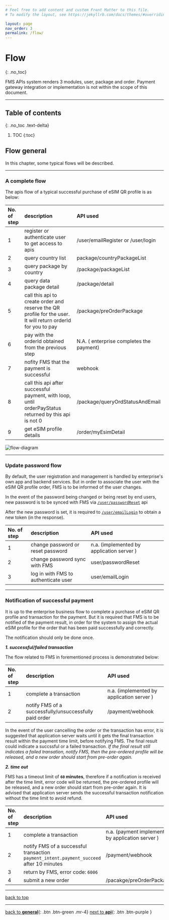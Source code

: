 ```yaml
---
# Feel free to add content and custom Front Matter to this file.
# To modify the layout, see https://jekyllrb.com/docs/themes/#overriding-theme-defaults

layout: page
nav_order: 3
permalink: /flow/
---
```


# Flow

{: .no_toc}

FMS APIs system renders 3 modules, user, package and order. Payment gateway integration or implementation is not within the scope of this document.

---

## Table of contents

{: .no_toc .text-delta}

1. TOC
{:toc}

## Flow general

In this chapter, some typical flows will be described. 

---

### A complete flow

The apis flow of a typical successful purchase of eSIM QR profile is as below:

| No. of step | description | API used|
|:------------|:------------|:----------------------|
| 1           | register or authenticate user to get access to apis        | /user/emailRegister or /user/login  |
| 2           | query  country list         | package/countryPackageList         |
| 3           | query package by country         | /package/packageList         |
| 4           | query data package detail        |   /package/detail   |
| 5           | call this api to create order and reserve the QR profile for the user. It will return orderId for you to pay       |   /package/preOrderPackage    |
| 6           | pay with the orderId obtained from the previous step  | N.A. ( enterprise completes the payment)  |
| 7           | nofity FMS that the payment is successful  | webhook |
| 8           | call this api after successful payment, with loop, until orderPayStatus returned by this api is not 0  |  /package/queryOrdStatusAndEmail  |
| 9           | get eSIM profile details | /order/myEsimDetail |


![flow-diagram](/payflow.png)

---

### Update password flow

By default, the user registration and management is handled by enterprise's own app and backend services. But in order to associate the user with the eSIM QR profile order, FMS is to be informed of the user changes. 

In the event of the password being changed or being reset by end users, new password is to be synced with FMS via [`/user/passwordReset`](http://47.56.82.232:49090/swagger-ui.html#/user-controller/passwordResetUsingPOST) api 

After the new password is set, it is required to [`/user/emailLogin`](http://47.56.82.232:49090/swagger-ui.html#/user-controller/emailLoginUsingPOST) to obtain a new token (in the response).

| No. of step | description | API used|
|:------------|:------------|:----------------------|
| 1           | change password or reset password    | n.a. (implemented by application server )  |
| 2           | change password sync with FMS        | user/passwordReset        |
| 3           | log in with FMS to authenticate user  | user/emailLogin           |

---

### Notification of successful payment

It is up to the enterprise business flow to complete a purchase of eSIM QR profile and transaction for the payment. But it is required that FMS is to be notified of the payment result, in order for the system to assign the actual eSIM profile for the order that has been paid successfully and correctly.  

The notification should only be done once.

**_1. successful/failed transaction_**

The flow related to FMS in forementioned process is demonstrated below:

| No. of step | description | API used|
|:------------|:------------|:----------------------|
| 1           | complete a transaction                     | n.a. (implemented by application server )  |
| 2           | notify FMS of a successfully/unsuccessfully paid order    |    /payment/webhook     |

In the event of the user cancelling the order or the transaction has error, it is suggested that application server waits until it gets the final transaction result within the payment time limit, before notifying FMS. The final result could indicate a succssful or a failed transaction. _If the final result still indicates a failed transation, notify FMS, then the pre-ordered profile will be released, and a new order should start from pre-order again._

**_2. time out_**

FMS has a timeout limit of **`60` minutes**, therefore if a notification is received after the time limit, error code will be returned, the pre-ordered profile will be released, and a new order should start from pre-order again. It is advised that application server sends the successful transaction notification without the time limit to avoid refund. 

| No. of step | description | API used|
|:------------|:------------|:----------------------|
| 1           | complete a transaction                     | n.a. (payment implemented by application server )  |
| 2           | notify FMS of a successful transaction `payment_intent.payment_succeed` after 10 minutes      |    /payment/webhook     |
| 3           | return by FMS, error code: `6006`          |  |
| 4           | submit a new order                         | /pacakge/preOrderPackage |


---

[back to top](/fms-api/flow/#flow)

---
[back to **general**](/fms-api/general){: .btn .btn-green .mr-4}            [next to **api**](/fms-api/apis/){: .btn .btn-purple }
